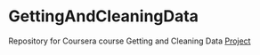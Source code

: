 # GettingAndCleaningData
Repository for Coursera course Getting and Cleaning Data [Project](https://www.coursera.org/learn/data-cleaning/home/week/4/)
